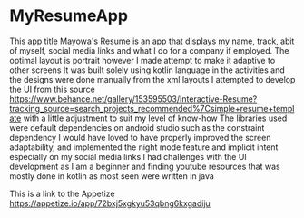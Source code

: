 # MyResumeApp

This app title Mayowa's Resume is an app that displays my name, track, abit of myself, social media links and what I do for a company if employed.
The optimal layout is  portrait however I made attempt to make it adaptive to other screens
It was built solely using kotlin language in the activities and the designs were done manually from the xml layouts
I attempted to develop the UI from this source https://www.behance.net/gallery/153595503/Interactive-Resume?tracking_source=search_projects_recommended%7Csimple+resume+template
with a little adjustment to suit my level of know-how
The libraries used were default dependencies on android studio such as the constraint dependency
I would have loved to have properly improved the screen adaptability, and implemented the night mode feature and implicit intent especially on my social media links
I had challenges with the UI development as I am a beginner and finding youtube resources that was mostly done in kotlin as most seen were written in java

This is a link to the Appetize https://appetize.io/app/72bxj5xgkyu53qbng6kxgadiju
